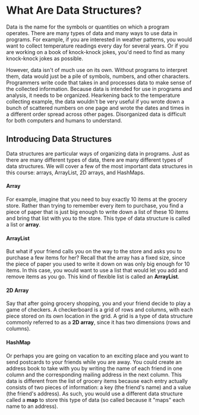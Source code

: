 # What Are Data Structures?

Data is the name for the symbols or quantities on which a program operates. There are many types of data and many ways to use data in programs. For example, if you are interested in weather patterns, you would want to collect temperature readings every day for several years. Or if you are working on a book of knock-knock jokes, you'd need to find as many knock-knock jokes as possible.

However, data isn't of much use on its own. Without programs to interpret them, data would just be a pile of symbols, numbers, and other characters. Programmers write code that takes in and processes data to make sense of the collected information. Because data is intended for use in programs and analysis, it needs to be organized. Hearkening back to the temperature collecting example, the data wouldn't be very useful if you wrote down a bunch of scattered numbers on one page and wrote the dates and times in a different order spread across other pages. Disorganized data is difficult for both computers and humans to understand.

## Introducing Data Structures

Data structures are particular ways of organizing data in programs. Just as there are many different types of data, there are many different types of data structures. We will cover a few of the most important data structures in this course: arrays, ArrayList, 2D arrays, and HashMaps.

#### Array
For example, imagine that you need to buy exactly 10 items at the grocery store. Rather than trying to remember every item to purchase, you find a piece of paper that is just big enough to write down a list of these 10 items and bring that list with you to the store. This type of data structure is called a list or **array**.

#### ArrayList
But what if your friend calls you on the way to the store and asks you to purchase a few items for her? Recall that the array has a fixed size, since the piece of paper you used to write it down on was only big enough for 10 items. In this case, you would want to use a list that would let you add and remove items as you go. This kind of flexible list is called an **ArrayList**.

#### 2D Array
Say that after going grocery shopping, you and your friend decide to play a game of checkers. A checkerboard is a grid of rows and columns, with each piece stored on its own location in the grid. A grid is a type of data structure commonly referred to as a **2D array**, since it has two dimensions (rows and columns).

#### HashMap
Or perhaps you are going on vacation to an exciting place and you want to send postcards to your friends while you are away. You could create an address book to take with you by writing the name of each friend in one column and the corresponding mailing address in the next column. This data is different from the list of grocery items because each entry actually consists of two pieces of information: a key (the friend's name) and a value (the friend's address). As such, you would use a different data structure called a **map** to store this type of data (so called because it "maps" each name to an address).

